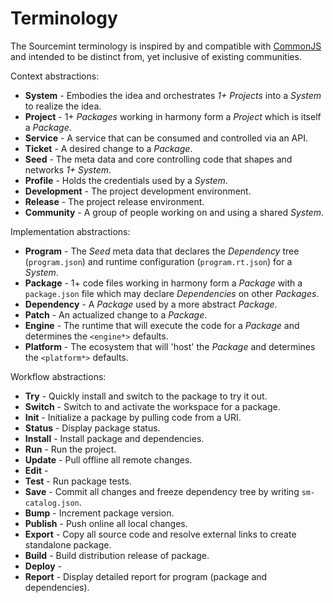 Terminology
===========

The Sourcemint terminology is inspired by and compatible with [CommonJS](http://commonjs.org) and intended to be distinct from, yet inclusive of existing communities.

Context abstractions:

  * **System** - Embodies the idea and orchestrates *1+ Projects* into a *System* to realize the idea.
  * **Project** - 1+ *Packages* working in harmony form a *Project* which is itself a *Package*.
  * **Service** - A service that can be consumed and controlled via an API.
  * **Ticket** - A desired change to a *Package*.
  * **Seed** - The meta data and core controlling code that shapes and networks *1+ System*.
  * **Profile** - Holds the credentials used by a *System*.
  * **Development** - The project development environment.
  * **Release** - The project release environment.
  * **Community** - A group of people working on and using a shared *System*.

Implementation abstractions:

  * **Program** - The *Seed* meta data that declares the *Dependency* tree (`program.json`) and runtime configuration (`program.rt.json`) for a *System*.
  * **Package** - 1+ code files working in harmony form a *Package* with a `package.json` file which may declare *Dependencies* on other *Packages*.
  * **Dependency** - A *Package* used by a more abstract *Package*.
  * **Patch** - An actualized change to a *Package*.
  * **Engine** - The runtime that will execute the code for a *Package* and determines the `<engine*>` defaults.
  * **Platform** - The ecosystem that will 'host' the *Package* and determines the `<platform*>` defaults.

Workflow abstractions:

  * **Try** - Quickly install and switch to the package to try it out.
  * **Switch** - Switch to and activate the workspace for a package.
  * **Init** - Initialize a package by pulling code from a URI.
  * **Status** - Display package status.
  * **Install** - Install package and dependencies.
  * **Run** - Run the project.
  * **Update** - Pull offline all remote changes.
  * **Edit** - 
  * **Test** - Run package tests.
  * **Save** - Commit all changes and freeze dependency tree by writing `sm-catalog.json`.
  * **Bump** - Increment package version.
  * **Publish** - Push online all local changes.
  * **Export** - Copy all source code and resolve external links to create standalone package.
  * **Build** - Build distribution release of package.
  * **Deploy** - 
  * **Report** - Display detailed report for program (package and dependencies).
